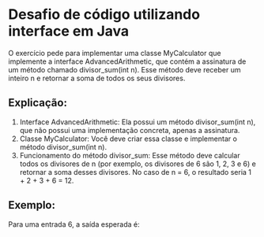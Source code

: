 # Desafio de código utilizando interface em Java

O exercício pede para implementar uma classe MyCalculator que implemente a interface AdvancedArithmetic, que contém a assinatura de um método chamado divisor_sum(int n). Esse método deve receber um inteiro n e retornar a soma de todos os seus divisores.

## Explicação:
1. Interface AdvancedArithmetic: Ela possui um método divisor_sum(int n), que não possui uma implementação concreta, apenas a assinatura.
2. Classe MyCalculator: Você deve criar essa classe e implementar o método divisor_sum(int n).
3. Funcionamento do método divisor_sum: Esse método deve calcular todos os divisores de n (por exemplo, os divisores de 6 são 1, 2, 3 e 6) e retornar a soma desses divisores. No caso de n = 6, o resultado seria 1 + 2 + 3 + 6 = 12.

## Exemplo:
Para uma entrada 6, a saída esperada é:
